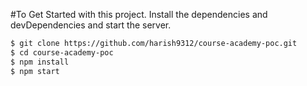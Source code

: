 #To Get Started with this project.
Install the dependencies and devDependencies and start the server.

```sh
$ git clone https://github.com/harish9312/course-academy-poc.git
$ cd course-academy-poc
$ npm install
$ npm start
```